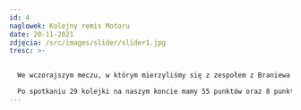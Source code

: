 ```yaml
---
id: 4
naglowek: Kolejny remis Motoru
date: 20-11-2021
zdjęcia: /src/images/slider/slider1.jpg
tresc: >-
  

  We wczorajszym meczu, w którym mierzyliśmy się z zespołem z Braniewa padł bezbramkowy remis. Pomimo przewagi na boisku nie udało nam się udowodnić wyższości nad rywalem w tym spotkaniu strzelając przynajmniej jedną bramkę. Zawodnicy obu drużyn dali z siebie wszystko, grali na pełnych obrotach, nie zabrakło pięknych sytuacji, gra była czysta.\

  Po spotkaniu 29 kolejki na naszym koncie mamy 55 punktów oraz 8 punktów przewagi nad kolejnym zespołem z tabeli – Jeziorakiem Iława.
---
```

